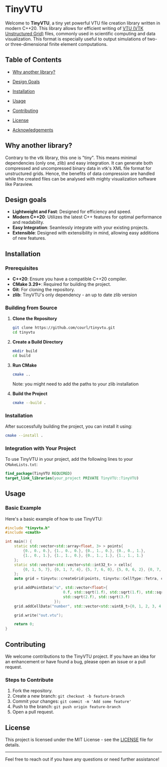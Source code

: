 # TinyVTU

Welcome to **TinyVTU**, a tiny yet powerful VTU file creation library written in modern C++20. This library allows for
efficient writing of [VTU (VTK Unstructured Grid)](https://docs.vtk.org/en/latest/design_documents/VTKFileFormats.html)
files, commonly used in scientific computing and data visualization. This format is especially useful to output
simulations of two- or three-dimensional finite element computations.

## Table of Contents

- [Why another library?](#why-another-library)
- [Design Goals](#design-goals)

- [Installation](#installation)
- [Usage](#usage)
- [Contributing](#contributing)
- [License](#license)
- [Acknowledgements](#acknowledgements)

## Why another library?

Contrary to the vtk library, this one is "tiny". This means minimal dependencies (only one, zlib) and easy integration.
It can generate both compressed and uncompressed binary data in vtk's XML file format for unstructured grids. Hence, the
benefits of data compression are handled while the created files can be analysed with mighty visualization software like
Paraview.

## Design goals

- **Lightweight and Fast**: Designed for efficiency and speed.
- **Modern C++20**: Utilizes the latest C++ features for optimal performance and readability.
- **Easy Integration**: Seamlessly integrate with your existing projects.
- **Extensible**: Designed with extensibility in mind, allowing easy additions of new features.

## Installation

### Prerequisites

- **C++20**: Ensure you have a compatible C++20 compiler.
- **CMake 3.29+**: Required for building the project.
- **Git**: For cloning the repository.
- **zlib**: TinyVTU's only dependency - an up to date zlib version

### Building from Source

1. **Clone the Repository**
   ```sh
   git clone https://github.com/courl/tinyvtu.git
   cd tinyvtu
   ```

2. **Create a Build Directory**
   ```sh
   mkdir build
   cd build
   ```

3. **Run CMake**
   ```sh
   cmake ..
   ```
   Note: you might need to add the paths to your zlib installation

4. **Build the Project**
   ```sh
   cmake --build .
   ```

### Installation

After successfully building the project, you can install it using:

```sh
cmake --install .
```

### Integration with Your Project

To use TinyVTU in your project, add the following lines to your `CMakeLists.txt`:

```cmake
find_package(TinyVTU REQUIRED)
target_link_libraries(your_project PRIVATE TinyVTU::TinyVTU)
```

## Usage

### Basic Example

Here's a basic example of how to use TinyVTU:

```cpp
#include "tinyvtu.h"
#include <cmath>

int main() {
    static std::vector<std::array<float, 3> > points{
        {0., 0., 0.}, {1., 0., 0.}, {0., 1., 0.}, {0., 0., 1.},
        {1., 0., 1.}, {1., 1., 0.}, {0., 1., 1.}, {1., 1., 1.}
    };
    static std::vector<std::vector<std::int32_t> > cells{
        {0, 1, 5, 7}, {0, 1, 7, 4}, {5, 7, 6, 0}, {5, 0, 6, 2}, {0, 7, 3, 6}, {7, 3, 0, 4}
    };
    auto grid = tinyvtu::createGrid(points, tinyvtu::CellType::Tetra, cells);

    grid.addPointData("u", std::vector<float>{
                          0.f, std::sqrt(1.f), std::sqrt(1.f), std::sqrt(1.f), std::sqrt(2.f), std::sqrt(2.f),
                          std::sqrt(2.f), std::sqrt(3.f)
                      });
    grid.addCellData("number", std::vector<std::uint8_t>{0, 1, 2, 3, 4, 5});

    grid.write("out.vtu");

    return 0;
}
```

## Contributing

We welcome contributions to the TinyVTU project. If you have an idea for an enhancement or have found a bug, please open
an issue or a pull request.

### Steps to Contribute


1. Fork the repository.
2. Create a new branch: `git checkout -b feature-branch`
3. Commit your changes: `git commit -m 'Add some feature'`
4. Push to the branch: `git push origin feature-branch`
5. Open a pull request.

## License

This project is licensed under the MIT License - see the [LICENSE](LICENSE) file for details.

---

Feel free to reach out if you have any questions or need further assistance!